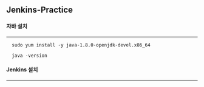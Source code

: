 ## Jenkins-Practice

#### 자바 설치
---
```shell
  sudo yum install -y java-1.8.0-openjdk-devel.x86_64
  
  java -version
```




#### Jenkins 설치
---
```shell
  
```

